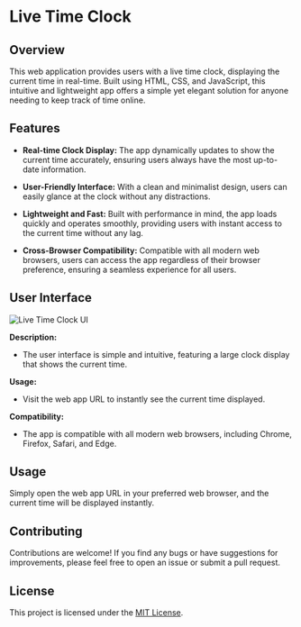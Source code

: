 # Live Time Clock 

## Overview

This web application provides users with a live time clock, displaying the current time in real-time. Built using HTML, CSS, and JavaScript, this intuitive and lightweight app offers a simple yet elegant solution for anyone needing to keep track of time online.

## Features

- **Real-time Clock Display:** The app dynamically updates to show the current time accurately, ensuring users always have the most up-to-date information.
  
- **User-Friendly Interface:** With a clean and minimalist design, users can easily glance at the clock without any distractions.

- **Lightweight and Fast:** Built with performance in mind, the app loads quickly and operates smoothly, providing users with instant access to the current time without any lag.
  
- **Cross-Browser Compatibility:** Compatible with all modern web browsers, users can access the app regardless of their browser preference, ensuring a seamless experience for all users.

## User Interface

![Live Time Clock UI](background.png)

**Description:**
- The user interface is simple and intuitive, featuring a large clock display that shows the current time.
  
**Usage:**
- Visit the web app URL to instantly see the current time displayed.
  
**Compatibility:**
- The app is compatible with all modern web browsers, including Chrome, Firefox, Safari, and Edge.

## Usage

Simply open the web app URL in your preferred web browser, and the current time will be displayed instantly.

## Contributing

Contributions are welcome! If you find any bugs or have suggestions for improvements, please feel free to open an issue or submit a pull request.

## License

This project is licensed under the [MIT License](LICENSE).

